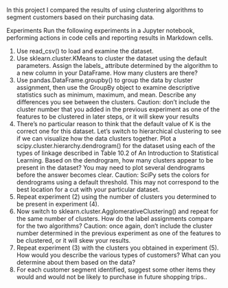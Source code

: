 In this project I compared the results of using clustering algorithms to segment customers based on their purchasing data.

Experiments
Run the following experiments in a Jupyter notebook, performing actions in code cells and reporting results in Markdown cells.
1. Use read_csv() to load and examine the dataset.
2. Use sklearn.cluster.KMeans to cluster the dataset using the default parameters. Assign the labels_ attribute determined 
by the algorithm to a new column in your DataFrame. How many clusters are there?
3. Use pandas.DataFrame.groupby() to group the data by cluster assignment, then use the GroupBy object to examine descriptive 
statistics such as minimum, maximum, and mean. Describe any differences you see between the clusters.
Caution: don’t include the cluster number that you added in the previous experiment as one of the features to be clustered in 
later steps, or it will skew your results
4. There’s no particular reason to think that the default value of K is the correct one for this dataset. Let’s switch to hierarchical 
clustering to see if we can visualize how the data clusters together.
Plot a scipy.cluster.hierarchy.dendrogram() for the dataset using each of the types of linkage described in Table 10.2 of An 
Introduction to Statistical Learning.
Based on the dendrogram, how many clusters appear to be present in the dataset? You may need to plot several dendrograms before
 the answer becomes clear.
Caution: SciPy sets the colors for dendrograms using a default threshold. This may not correspond to the best location for a cut
 with your particular dataset.
5. Repeat experiment (2) using the number of clusters you determined to be present in experiment (4).
6. Now switch to sklearn.cluster.AgglomerativeClustering() and repeat for the same number of clusters. How do the label assignments 
compare for the two algorithms?
Caution: once again, don’t include the cluster number determined in the previous experiment as one of the features to be clustered, 
or it will skew your results.
7. Repeat experiment (3) with the clusters you obtained in experiment (5). How would you describe the various types of customers? 
What can you determine about them based on the data?
8. For each customer segment identified, suggest some other items they would and would not be likely to purchase in future shopping trips.. 
